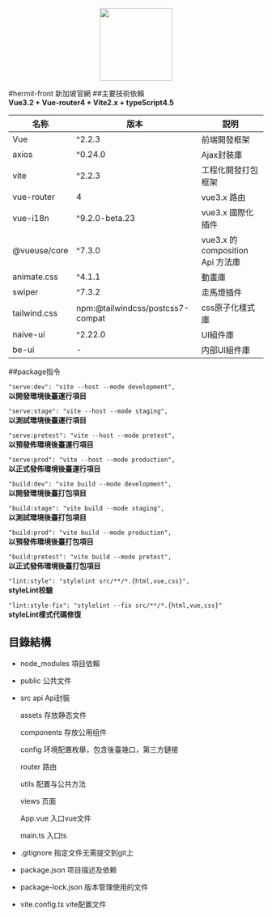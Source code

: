 <p align="center">
  <img width="144px" src="https://lianantech.com/commonImg/mail/hermit-logo.png" />
</p>

#hermit-front 新加坡官網
##主要技術依賴  
**Vue3.2 + Vue-router4 + Vite2.x + typeScript4.5**

|  名称   |  版本   | 説明  |
|  ---- |  ----  | ----  |
|  Vue |  ^2.2.3  | 前端開發框架  |  
|  axios |  ^0.24.0  | Ajax封裝庫  |
|  vite |  ^2.2.3  | 工程化開發打包框架  |
|  vue-router |  4  | vue3.x 路由  |
|  vue-i18n |  ^9.2.0-beta.23  | vue3.x 國際化插件  |
|  @vueuse/core |  ^7.3.0  | vue3.x 的composition Api 方法庫  |
|  animate.css |  ^4.1.1  | 動畫庫  |
|  swiper | ^7.3.2  | 走馬燈插件  |
|  tailwind.css | npm:@tailwindcss/postcss7-compat  | css原子化樣式庫  |
|  naive-ui |  ^2.22.0  | UI組件庫  |
|  be-ui |  -  | 内部UI組件庫  |
##package指令

`"serve:dev": "vite --host --mode development",`  
**以開發環境後臺運行項目**  

`"serve:stage": "vite --host --mode staging",`  
**以測試環境後臺運行項目**  

`"serve:pretest": "vite --host --mode pretest",`  
**以預發佈環境後臺運行項目**  

`"serve:prod": "vite --host --mode production",`  
**以正式發佈環境後臺運行項目**  

`"build:dev": "vite build --mode development",`  
**以開發環境後臺打包項目**

`"build:stage": "vite build --mode staging",`  
**以測試環境後臺打包項目**

`"build:prod": "vite build --mode production",`  
**以預發佈環境後臺打包項目**

`"build:pretest": "vite build --mode pretest",`  
**以正式發佈環境後臺打包項目**  

`"lint:style": "stylelint src/**/*.{html,vue,css}",`  
**styleLint校驗**  

`"lint:style-fix": "stylelint --fix src/**/*.{html,vue,css}"`  
**styleLint樣式代碼修復**  

## 目錄結構
* node_modules  項目依賴
* public 公共文件
* src 
  api  Api封裝

  assets  存放静态文件

  components 存放公用组件

  config  环境配置枚舉，包含後臺幾口，第三方鏈接  

  router  路由

  utils  配置与公共方法  

  views  页面  

  App.vue 入口vue文件

  main.ts  入口ts

* .gitignore 指定文件无需提交到git上

* package.json 项目描述及依赖

* package-lock.json 版本管理使用的文件

* vite.config.ts vite配置文件